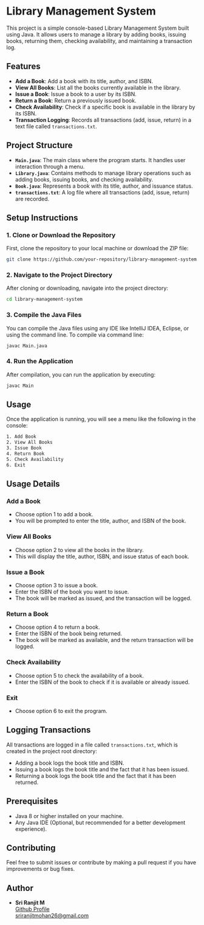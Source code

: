 # Library Management System

This project is a simple console-based Library Management System built using Java. It allows users to manage a library by adding books, issuing books, returning them, checking availability, and maintaining a transaction log.

## Features

- **Add a Book**: Add a book with its title, author, and ISBN.
- **View All Books**: List all the books currently available in the library.
- **Issue a Book**: Issue a book to a user by its ISBN.
- **Return a Book**: Return a previously issued book.
- **Check Availability**: Check if a specific book is available in the library by its ISBN.
- **Transaction Logging**: Records all transactions (add, issue, return) in a text file called `transactions.txt`.

## Project Structure

- **`Main.java`**: The main class where the program starts. It handles user interaction through a menu.
- **`Library.java`**: Contains methods to manage library operations such as adding books, issuing books, and checking availability.
- **`Book.java`**: Represents a book with its title, author, and issuance status.
- **`transactions.txt`**: A log file where all transactions (add, issue, return) are recorded.

## Setup Instructions

### 1. Clone or Download the Repository

First, clone the repository to your local machine or download the ZIP file:

```bash
git clone https://github.com/your-repository/library-management-system.git
```
### 2. Navigate to the Project Directory

After cloning or downloading, navigate into the project directory:

```bash
cd library-management-system
```
### 3. Compile the Java Files

You can compile the Java files using any IDE like IntelliJ IDEA, Eclipse, or using the command line. To compile via command line:
```bash
javac Main.java
```
### 4. Run the Application

After compilation, you can run the application by executing:
```bash
javac Main
```
## Usage

Once the application is running, you will see a menu like the following in the console:

```bash
1. Add Book
2. View All Books
3. Issue Book
4. Return Book
5. Check Availability
6. Exit
```
## Usage Details

### Add a Book
- Choose option 1 to add a book.  
- You will be prompted to enter the title, author, and ISBN of the book.

### View All Books
- Choose option 2 to view all the books in the library.  
- This will display the title, author, ISBN, and issue status of each book.

### Issue a Book
- Choose option 3 to issue a book.  
- Enter the ISBN of the book you want to issue.  
- The book will be marked as issued, and the transaction will be logged.

### Return a Book
- Choose option 4 to return a book.  
- Enter the ISBN of the book being returned.  
- The book will be marked as available, and the return transaction will be logged.

### Check Availability
- Choose option 5 to check the availability of a book.  
- Enter the ISBN of the book to check if it is available or already issued.

### Exit
- Choose option 6 to exit the program.

## Logging Transactions
All transactions are logged in a file called `transactions.txt`, which is created in the project root directory:
- Adding a book logs the book title and ISBN.
- Issuing a book logs the book title and the fact that it has been issued.
- Returning a book logs the book title and the fact that it has been returned.
## Prerequisites

- Java 8 or higher installed on your machine.
- Any Java IDE (Optional, but recommended for a better development experience).

## Contributing

Feel free to submit issues or contribute by making a pull request if you have improvements or bug fixes.

## Author

- **Sri Ranjit M**  
  [Github Profile](https://github.com/sriranjit)  
  [sriranjitmohan26@gmail.com](mailto:sriranjitmohan26@gmail.com)
